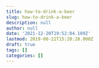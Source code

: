 ```yaml
---
title: how-to-drink-a-beer
slug: how-to-drink-a-beer
description: null
author: null
date: '2021-12-20T19:52:04.109Z'
lastmod: 2019-08-22T15:20:28.000Z
draft: true
tags: []
categories: []
---
```


